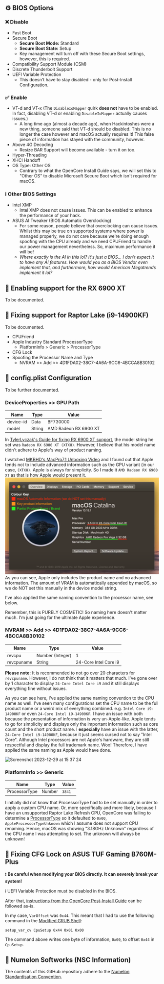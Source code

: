 ## ⚙️ BIOS Options
### ❌ Disable
- Fast Boot
- Secure Boot
    - **Secure Boot Mode:** Standard
    - **Secure Boot State:** Setup
    - Key management will turn off with these Secure Boot settings, however, this is required.
- Compatibility Support Module (CSM)
- Discrete Thunderbolt Support
- UEFI Variable Protection
  - This doesn't have to stay disabled - only for Post-Install Configuration.

### ✅ Enable
- VT-d and VT-x (The `DisableIoMapper` quirk **does not** have to be enabled. In fact, disabling VT-d or enabling `DisableIoMapper` actually causes issues.)
  - A long time ago (almost a decade ago), when Hackintoshes were a new thing, someone said that VT-d should be disabled. This is no longer the case however and macOS actually requires it! This false piece of information has stayed with the community, however.
- Above 4G Decoding
  - Resize BAR Support will become available - turn it on too.
- Hyper-Threading
- XHCI Handoff
- OS Type: Other OS
  - Contrary to what the OpenCore Install Guide says, we will set this to "Other OS" to disable Microsoft Secure Boot which isn't required for macOS.

### ℹ️ Other BIOS Settings
- Intel XMP
  - Intel XMP does not cause issues. This can be enabled to enhance the performance of your hack.
- ASUS AI Tweaker (BIOS Automatic Overclocking)
  - For some reason, people believe that overclocking can cause issues. Whilst this may be true on supported systems where power is managed properly, we do not care because we're doing enough spoofing with the CPU already and we need CPUFriend to handle our power management nevertheless. So, maximum performance it will be!
  - *Where exactly is the AI in this lol? It's just a BIOS... I don't expect it to have any AI features. How would you as a BIOS Vendor even implement that, and furthermore, how would American Megatrends implement it lol?*

## 👀 Enabling support for the RX 6900 XT
To be documented.

## 🧠 Fixing support for Raptor Lake (i9-14900KF)
To be documented.
- CPUFriend
- Apple Industry Standard ProcessorType
  - PlatformInfo > Generic > ProcessorType
- CFG Lock
- Spoofing the Processor Name and Type
  - NVRAM >> Add >> 4D1FDA02-38C7-4A6A-9CC6-4BCCA8B30102

## 📜 config.plist Configuration
To be further documented.
### DeviceProperties >> GPU Path
| Name      | Type   | Value                 |
| --------- | ------ | --------------------- |
| device-id | Data   | BF730000              |
| model     | String | AMD Radeon RX 6900 XT |

In [TylerLyczak's Guide for fixing RX 6900 XT support](https://github.com/TylerLyczak/Unsupported-6900XT-Hackintosh-Fix), the model string he set was `Radeon RX 6900 XT (XTXH)`. However, I believe that his model name didn't adhere to Apple's way of product naming.

I watched [MKBHD's MacPro7,1 Unboxing Video](https://www.youtube.com/watch?v=DOPswcaSsu8) and I found out that Apple tends not to include advanced information such as the GPU variant (in our case, `(XTXH)`. Apple is always for simplicity. So I made it `AMD Radeon RX 6900 XT` as that is how Apple would present it.
![Apple Product Naming Explanation](/documentation-assets/AppleProductNamingExplanation.png)
As you can see, Apple only includes the product name and no advanced information. The amount of VRAM is automatically appended by macOS, so we do NOT set this manually in the device model string.

I've also applied the same naming convention to the processor name, see below.

Remember, this is PURELY COSMETIC! So naming here doesn't matter much. I'm just going for the ultimate Apple experience.

### NVRAM >> Add >> 4D1FDA02-38C7-4A6A-9CC6-4BCCA8B30102
| Name       | Type             | Value                 |
| ---------- | ---------------- | --------------------- |
| revcpu     | Number (Integer) | 1                     |
| revcpuname | String           | 24-Core Intel Core i9 |

**Please note:** It is recommended to not go over 20 characters for `revcpuname`. However, I do not think that it matters that much. I've gone over by 1 character to display `24-Core Intel Core i9` and it still displays everything fine without issues.

As you can see here, I've applied the same naming convention to the CPU name as well. I've seen many configurations set the CPU name to be the full product name or a weird mix of everything combined. e.g. `Intel Core i9-14900KF` or even `24-Core Intel i9-14900KF`. I have an issue with both because the presentation of information is very un-Apple-like. Apple tends to go for simplicity and displays only the important information such as core count and the short product name. I **especially** have an issue with the latter, `24-Core Intel i9-14900KF`, because it just seems cursed not to say "Intel Core". Although Intel processors are not Apple's hardware, they are still respectful and display the full trademark name. Woo! Therefore, I have applied the same naming as Apple would have done.

![Screenshot 2023-12-29 at 15 37 24](https://github.com/Richy-Z/Raptor-Lake-Refresh-Hackintosh/assets/64844585/cf292668-0b33-49f4-aaa7-1be959793cb9)


### PlatformInfo >> Generic
| Name          | Type   | Value  |
| ------------- | ------ | ------ |
| ProcessorType | Number | `3841` |

I initially did not know that ProcessorType had to be set manually in order to apply a custom CPU name. Or, more specifically and more likely, because I have an unsupported Raptor Lake Refresh CPU, OpenCore was failing to determine a [ProcessorType](https://github.com/acidanthera/OpenCorePkg/blob/master/Include/Apple/IndustryStandard/AppleSmBios.h) so it defaulted to `0x00`, `AppleProcessorTypeUnknown` which I assume does not support CPU renaming. Hence, macOS was showing "3.18GHz Unknown" regardless of the CPU name I was attempting to set. The unknown will always be unknown!

## 🔐 Fixing CFG Lock on ASUS TUF Gaming B760M-Plus
❗️ **Be careful when modifying your BIOS directly. It can severely break your system!**

ℹ️ UEFI Variable Protection must be disabled in the BIOS.

After that, [instructions from the OpenCore Post-Install Guide](https://dortania.github.io/OpenCore-Post-Install/misc/msr-lock.html) can be followed as-is.


In my case, `VarOffset` was `0x44`. This meant that I had to use the following command in the [Modified GRUB Shell](https://github.com/datasone/grub-mod-setup_var):
```grub
setup_var_cv CpuSetup 0x44 0x01 0x00
```
The command above writes one byte of information, `0x00`, to offset `0x44` in `CpuSetup`.

## 🍉 Numelon Softworks (NSC Information)
The contents of this GitHub repository adhere to the [Numelon Standardisation Convention](https://numelon.com/site-landing/?site=nsc.numelon.com).
